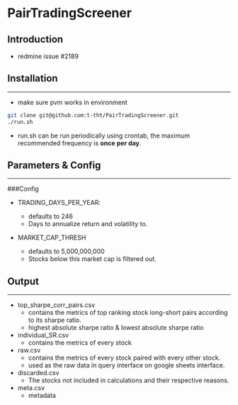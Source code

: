 # PairTradingScreener

## Introduction
- redmine issue #2189

## Installation

---
- make sure pvm works in environment

```bash
git clone git@github.com:t-tht/PairTradingScreener.git
./run.sh
```
- run.sh can be run periodically using crontab, the maximum recommended frequency is **once per day**.



## Parameters & Config

---

###Config
- TRADING_DAYS_PER_YEAR: 
  - defaults to 246
  - Days to annualize return and volatility to.

- MARKET_CAP_THRESH
  - defaults to 5,000,000,000
  - Stocks below this market cap is filtered out.


## Output

---
- top_sharpe_corr_pairs.csv
  - contains the metrics of top ranking stock long-short pairs according to its sharpe ratio.
  - highest absolute sharpe ratio & lowest absolute sharpe ratio
- individual_SR.csv
  - contains the metrics of every stock
- raw.csv
  - contains the metrics of every stock paired with every other stock.
  - used as the raw data in query interface on google sheets interface.
- discarded.csv
  - The stocks not included in calculations and their respective reasons.
- meta.csv
  - metadata
